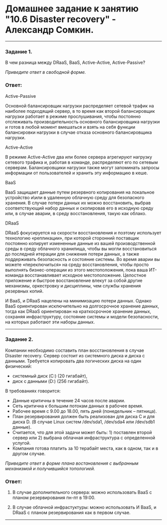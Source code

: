 # Домашнее задание к занятию "10.6 Disaster recovery" - Александр Сомкин.

---

### Задание 1.

В чем разница между DRaaS, BaaS, Active-Active, Active-Passive?

*Приведите ответ в свободной форме.*

### Ответ:

Active-Passive

Основной балансировщик нагрузки распределяет сетевой трафик на наиболее подходящий сервер, в то время как второй балансировщик нагрузки работает в режиме прослушивания, чтобы постоянно отслеживать производительность основного балансировщика нагрузки и готов в любой момент вмешаться и взять на себя функции балансировки нагрузки в случае отказа основного балансировщика нагрузки.

Active-Active

В режиме Active-Active два или более сервера агрегируют нагрузку сетевого трафика и, работая в команде, распределяют его по сетевым серверам. Балансировщики нагрузки также могут запоминать запросы информации от пользователей и хранить эту информацию в кеше.

BaaS 

BaaS защищает данные путем резервного копирования на локальное устройство и\или в удаленную облачную среду для безопасного хранения. В случае потери данных их можно восстановить, выбрав соответствующий набор данных и скопировав его в исходную среду или, в случае аварии, в среду восстановления, такую как облако.

DRaaS

DRaaS фокусируется на скорости восстановления и поэтому использует технологию «репликации», при которой сторонний поставщик постоянно копирует измененные данные из вашей производственной среды в среду облачного хранилища, чтобы вы могли восстановиться до последней итерации для снижения потери данных, а также поддерживать безопасность и состояние системы. Во время аварии вы можете «переключиться» на среду восстановления, чтобы просто выполнять бизнес-операции из этого местоположения, пока ваша ИТ-команда восстанавливает исходное местоположение. Целостное приложение и быстрое восстановление влекут за собой другие механизмы, оркестровку и дисциплины, чем службы хранения резервных копий.

И BaaS, и DRaaS нацелены на минимизацию потери данных. Однако BaaS ориентирован исключительно на долгосрочное хранение данных, тогда как DRaaS ориентирован на краткосрочное хранение данных, сохраняя инфраструктуру, состояние системы и модели безопасности, на которых работают эти наборы данных.

---

### Задание 2.

Компании необходимо составить план восстановления в случае Disaster recovery. Сервер состоит из системного диска и диска с данными. 
Требуется копировать два логических диска на один физический: 
- системный диск (C:) (20 гигабайт), 
- диск с данными (D:) (256 гигабайт). 

В требованиях говорится: 
- Данные критичны в течение 24 часов после аварии.
- Сеть критична к большим потокам данных в рабочее время.
- Рабочее время с 9.00 до 18.00, пять дней (понедельник – пятница).
- План резервирования должен быть реализован для диска C и для диска D. (В случае Linux систем /dev/sda1, /dev/sda4 или /dev/sdb1 данные).
- Считается, что для этой задачи может быть: 1) поставлен второй сервер или 2) выбрана облачная инфраструктура с определенной услугой. 
- Компания готова платить за 10 терабайт места, как в одном, так и в другом случае.

*Приведите ответ в форме плана востановления с выбранным механизмой и получившийся топологией.*

### Ответ:

1) В случае дополнительного сервера: можно использовать BaaS с планом резервирования пн-пт в 19:00.

2) В случае облачной инфрастуктуры: можно использовать И BaaS, и DRaaS с планом резервирования как в первом случае.

---
